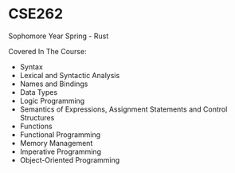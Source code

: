 # CSE262
Sophomore Year Spring - Rust

Covered In The Course:
  -  Syntax
  -  Lexical and Syntactic Analysis
  -  Names and Bindings
  -  Data Types
  -  Logic Programming
  -  Semantics of Expressions, Assignment Statements and Control Structures
  -  Functions
  -  Functional Programming
  -  Memory Management
  -  Imperative Programming
  -  Object-Oriented Programming
